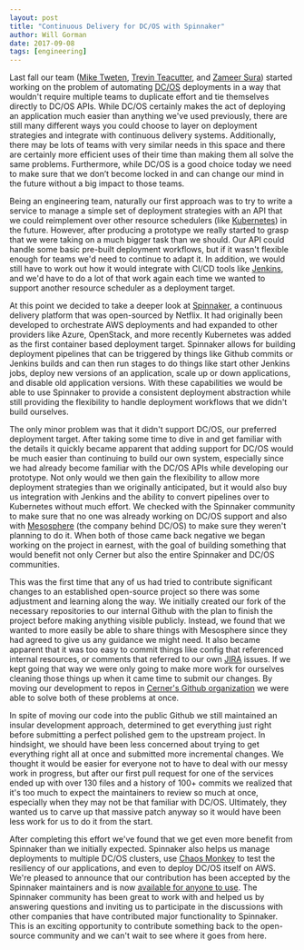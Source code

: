 ```yaml
---
layout: post
title: "Continuous Delivery for DC/OS with Spinnaker"
author: Will Gorman
date: 2017-09-08
tags: [engineering]
---
```


Last fall our team ([Mike Tweten](https://github.com/mtweten), [Trevin Teacutter](https://github.com/TrevinTeacutter), and [Zameer Sura](https://github.com/zsura)) started working on the problem of automating [DC/OS](https://mesosphere.com/product/) deployments in a way that wouldn't require multiple teams to duplicate effort and tie themselves directly to DC/OS APIs.  While DC/OS certainly makes the act of deploying an application much easier than anything we've used previously, there are still many different ways you could choose to layer on deployment strategies and integrate with continuous delivery systems. Additionally, there may be lots of teams with very similar needs in this space and there are certainly more efficient uses of their time than making them all solve the same problems.  Furthermore, while DC/OS is a good choice today we need to make sure that we don’t become locked in and can change our mind in the future without a big impact to those teams.

Being an engineering team, naturally our first approach was to try to write a service to manage a simple set of deployment strategies with an API that we could reimplement over other resource schedulers (like [Kubernetes](https://kubernetes.io/)) in the future.  However, after producing a prototype we really started to grasp that we were taking on a much bigger task than we should.  Our API could handle some basic pre-built deployment workflows, but if it wasn't flexible enough for teams we'd need to continue to adapt it.  In addition, we would still have to work out how it would integrate with CI/CD tools like [Jenkins](https://jenkins.io/), and we'd have to do a lot of that work again each time we wanted to support another resource scheduler as a deployment target.

At this point we decided to take a deeper look at [Spinnaker](https://www.spinnaker.io/), a continuous delivery platform that was open-sourced by Netflix.  It had originally been developed to orchestrate AWS deployments and had expanded to other providers like Azure, OpenStack, and more recently Kubernetes was added as the first container based deployment target.
Spinnaker allows for building deployment pipelines that can be triggered by things like Github commits or Jenkins builds and can then run stages to do things like start other Jenkins jobs, deploy new versions of an application, scale up or down applications, and disable old application versions.  With these capabilities we would be able to use Spinnaker to provide a consistent deployment abstraction while still providing the flexibility to handle deployment workflows that we didn't build ourselves.

The only minor problem was that it didn't support DC/OS, our preferred deployment target. After taking some time to dive in and get familiar with the details it quickly became apparent that adding support for DC/OS would be much easier than continuing to build our own system, especially since we had already become familiar with the DC/OS APIs while developing our prototype.  Not only would we then gain the flexibility to allow more deployment strategies than we originally anticipated, but it would also buy us integration with Jenkins and the ability to convert pipelines over to Kubernetes without much effort.  We checked with the Spinnaker community to make sure that no one was already working on DC/OS support and also with [Mesosphere](https://mesosphere.com/) (the company behind DC/OS) to make sure they weren't planning to do it.  When both of those came back negative we began working on the project in earnest, with the goal of building something that would benefit not only Cerner but also the entire Spinnaker and DC/OS communities.

This was the first time that any of us had tried to contribute significant changes to an established open-source project so there was some adjustment and learning along the way.  We initially created our fork of the necessary repositories to our internal Github with the plan to finish the project before making anything visible publicly. Instead, we found that we wanted to more easily be able to share things with Mesosphere since they had agreed to give us any guidance we might need.  It also became apparent that it was too easy to commit things like config that referenced internal resources, or comments that referred to our own [JIRA](https://www.atlassian.com/software/jira) issues.  If we kept going that way we were only going to make more work for ourselves cleaning those things up when it came time to submit our changes.  By moving our development to repos in [Cerner's Github organization](https://github.com/cerner) we were able to solve both of these problems at once.

In spite of moving our code into the public Github we still maintained an insular development approach, determined to get everything just right before submitting a perfect polished gem to the upstream project.  In hindsight, we should have been less concerned about trying to get everything right all at once and submitted more incremental changes.  We thought it would be easier for everyone not to have to deal with our messy work in progress, but after our first pull request for one of the services ended up with over 130 files and a history of 100+ commits we realized that it's too much to expect the maintainers to review so much at once, especially when they may not be that familiar with DC/OS.  Ultimately, they wanted us to carve up that massive patch anyway so it would have been less work for us to do it from the start.

After completing this effort we've found that we get even more benefit from Spinnaker than we initially expected.  Spinnaker also helps us manage deployments to multiple DC/OS clusters, use [Chaos Monkey](https://github.com/Netflix/chaosmonkey) to test the resiliency of our applications, and even to deploy DC/OS itself on AWS. We're pleased to announce that our contribution has been accepted by the Spinnaker maintainers and is now [available for anyone to use](https://www.spinnaker.io/community/releases/versions/1-3-0-changelog).  The Spinnaker community has been great to work with and helped us by answering questions and inviting us to participate in the discussions with other companies that have contributed major functionality to Spinnaker.  This is an exciting opportunity to contribute something back to the open-source community and we can't wait to see where it goes from here.
